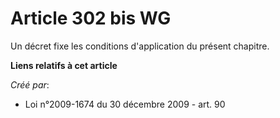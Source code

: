 # Article 302 bis WG

Un décret fixe les conditions d'application du présent chapitre.

**Liens relatifs à cet article**

_Créé par_:

  - Loi n°2009-1674 du 30 décembre 2009 - art. 90
